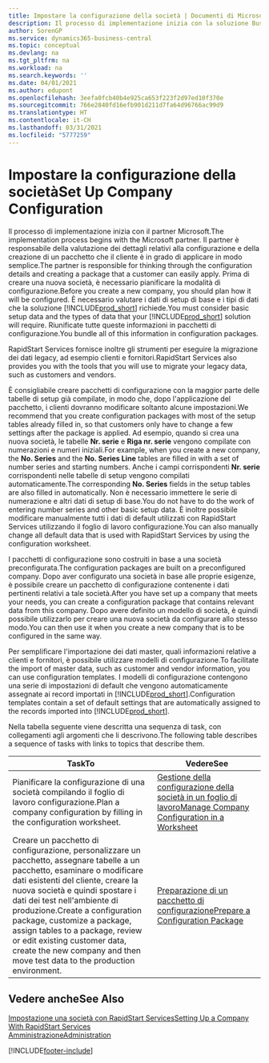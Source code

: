 ```yaml
---
title: Impostare la configurazione della società | Documenti di Microsoft
description: Il processo di implementazione inizia con la soluzione Business Central necessaria. Riunificate tutte queste informazioni nei pacchetti di configurazione.
author: SorenGP
ms.service: dynamics365-business-central
ms.topic: conceptual
ms.devlang: na
ms.tgt_pltfrm: na
ms.workload: na
ms.search.keywords: ''
ms.date: 04/01/2021
ms.author: edupont
ms.openlocfilehash: 3eefa0fcb40b4e925ca653f223f2d97ed10f370e
ms.sourcegitcommit: 766e2840fd16efb901d211d7fa64d96766ac99d9
ms.translationtype: HT
ms.contentlocale: it-CH
ms.lasthandoff: 03/31/2021
ms.locfileid: "5777259"
---
```

# <a name="set-up-company-configuration"></a><span data-ttu-id="b7c44-104">Impostare la configurazione della società</span><span class="sxs-lookup"><span data-stu-id="b7c44-104">Set Up Company Configuration</span></span>
<span data-ttu-id="b7c44-105">Il processo di implementazione inizia con il partner Microsoft.</span><span class="sxs-lookup"><span data-stu-id="b7c44-105">The implementation process begins with the Microsoft partner.</span></span> <span data-ttu-id="b7c44-106">Il partner è responsabile della valutazione dei dettagli relativi alla configurazione e della creazione di un pacchetto che il cliente è in grado di applicare in modo semplice.</span><span class="sxs-lookup"><span data-stu-id="b7c44-106">The partner is responsible for thinking through the configuration details and creating a package that a customer can easily apply.</span></span> <span data-ttu-id="b7c44-107">Prima di creare una nuova società, è necessario pianificare la modalità di configurazione.</span><span class="sxs-lookup"><span data-stu-id="b7c44-107">Before you create a new company, you should plan how it will be configured.</span></span> <span data-ttu-id="b7c44-108">È necessario valutare i dati di setup di base e i tipi di dati che la soluzione [!INCLUDE[prod_short](includes/prod_short.md)] richiede.</span><span class="sxs-lookup"><span data-stu-id="b7c44-108">You must consider basic setup data and the types of data that your [!INCLUDE[prod_short](includes/prod_short.md)] solution will require.</span></span> <span data-ttu-id="b7c44-109">Riunificate tutte queste informazioni in pacchetti di configurazione.</span><span class="sxs-lookup"><span data-stu-id="b7c44-109">You bundle all of this information in configuration packages.</span></span>

<span data-ttu-id="b7c44-110">RapidStart Services fornisce inoltre gli strumenti per eseguire la migrazione dei dati legacy, ad esempio clienti e fornitori.</span><span class="sxs-lookup"><span data-stu-id="b7c44-110">RapidStart Services also provides you with the tools that you will use to migrate your legacy data, such as customers and vendors.</span></span>  

<span data-ttu-id="b7c44-111">È consigliabile creare pacchetti di configurazione con la maggior parte delle tabelle di setup già compilate, in modo che, dopo l'applicazione del pacchetto, i clienti dovranno modificare soltanto alcune impostazioni.</span><span class="sxs-lookup"><span data-stu-id="b7c44-111">We recommend that you create configuration packages with most of the setup tables already filled in, so that customers only have to change a few settings after the package is applied.</span></span> <span data-ttu-id="b7c44-112">Ad esempio, quando si crea una nuova società, le tabelle **Nr. serie** e **Riga nr. serie** vengono compilate con numerazioni e numeri iniziali.</span><span class="sxs-lookup"><span data-stu-id="b7c44-112">For example, when you create a new company, the **No. Series** and the **No. Series Line** tables are filled in with a set of number series and starting numbers.</span></span> <span data-ttu-id="b7c44-113">Anche i campi corrispondenti **Nr. serie** corrispondenti nelle tabelle di setup vengono compilati automaticamente.</span><span class="sxs-lookup"><span data-stu-id="b7c44-113">The corresponding **No. Series** fields in the setup tables are also filled in automatically.</span></span> <span data-ttu-id="b7c44-114">Non è necessario immettere le serie di numerazione e altri dati di setup di base.</span><span class="sxs-lookup"><span data-stu-id="b7c44-114">You do not have to do the work of entering number series and other basic setup data.</span></span> <span data-ttu-id="b7c44-115">È inoltre possibile modificare manualmente tutti i dati di default utilizzati con RapidStart Services utilizzando il foglio di lavoro configurazione.</span><span class="sxs-lookup"><span data-stu-id="b7c44-115">You can also manually change all default data that is used with RapidStart Services by using the configuration worksheet.</span></span>  

<span data-ttu-id="b7c44-116">I pacchetti di configurazione sono costruiti in base a una società preconfigurata.</span><span class="sxs-lookup"><span data-stu-id="b7c44-116">The configuration packages are built on a preconfigured company.</span></span> <span data-ttu-id="b7c44-117">Dopo aver configurato una società in base alle proprie esigenze, è possibile creare un pacchetto di configurazione contenente i dati pertinenti relativi a tale società.</span><span class="sxs-lookup"><span data-stu-id="b7c44-117">After you have set up a company that meets your needs, you can create a configuration package that contains relevant data from this company.</span></span> <span data-ttu-id="b7c44-118">Dopo avere definito un modello di società, è quindi possibile utilizzarlo per creare una nuova società da configurare allo stesso modo.</span><span class="sxs-lookup"><span data-stu-id="b7c44-118">You can then use it when you create a new company that is to be configured in the same way.</span></span>  

<span data-ttu-id="b7c44-119">Per semplificare l'importazione dei dati master, quali informazioni relative a clienti e fornitori, è possibile utilizzare modelli di configurazione.</span><span class="sxs-lookup"><span data-stu-id="b7c44-119">To facilitate the import of master data, such as customer and vendor information, you can use configuration templates.</span></span> <span data-ttu-id="b7c44-120">I modelli di configurazione contengono una serie di impostazioni di default che vengono automaticamente assegnate ai record importati in [!INCLUDE[prod_short](includes/prod_short.md)].</span><span class="sxs-lookup"><span data-stu-id="b7c44-120">Configuration templates contain a set of default settings that are automatically assigned to the records imported into [!INCLUDE[prod_short](includes/prod_short.md)].</span></span>

<span data-ttu-id="b7c44-121">Nella tabella seguente viene descritta una sequenza di task, con collegamenti agli argomenti che li descrivono.</span><span class="sxs-lookup"><span data-stu-id="b7c44-121">The following table describes a sequence of tasks with links to topics that describe them.</span></span>

|<span data-ttu-id="b7c44-122">**Task**</span><span class="sxs-lookup"><span data-stu-id="b7c44-122">**To**</span></span>|<span data-ttu-id="b7c44-123">**Vedere**</span><span class="sxs-lookup"><span data-stu-id="b7c44-123">**See**</span></span>|  
|------------|-------------|  
|<span data-ttu-id="b7c44-124">Pianificare la configurazione di una società compilando il foglio di lavoro configurazione.</span><span class="sxs-lookup"><span data-stu-id="b7c44-124">Plan a company configuration by filling in the configuration worksheet.</span></span>|[<span data-ttu-id="b7c44-125">Gestione della configurazione della società in un foglio di lavoro</span><span class="sxs-lookup"><span data-stu-id="b7c44-125">Manage Company Configuration in a Worksheet</span></span>](admin-how-to-manage-company-configuration-in-a-worksheet.md)|  
|<span data-ttu-id="b7c44-126">Creare un pacchetto di configurazione, personalizzare un pacchetto, assegnare tabelle a un pacchetto, esaminare o modificare dati esistenti del cliente, creare la nuova società e quindi spostare i dati dei test nell'ambiente di produzione.</span><span class="sxs-lookup"><span data-stu-id="b7c44-126">Create a configuration package, customize a package, assign tables to a package, review or edit existing customer data, create the new company and then move test data to the production environment.</span></span>|[<span data-ttu-id="b7c44-127">Preparazione di un pacchetto di configurazione</span><span class="sxs-lookup"><span data-stu-id="b7c44-127">Prepare a Configuration Package</span></span>](admin-how-to-prepare-a-configuration-package.md)| 

## <a name="see-also"></a><span data-ttu-id="b7c44-128">Vedere anche</span><span class="sxs-lookup"><span data-stu-id="b7c44-128">See Also</span></span>  
[<span data-ttu-id="b7c44-129">Impostazione una società con RapidStart Services</span><span class="sxs-lookup"><span data-stu-id="b7c44-129">Setting Up a Company With RapidStart Services</span></span>](admin-set-up-a-company-with-rapidstart.md)  
[<span data-ttu-id="b7c44-130">Amministrazione</span><span class="sxs-lookup"><span data-stu-id="b7c44-130">Administration</span></span>](admin-setup-and-administration.md)


[!INCLUDE[footer-include](includes/footer-banner.md)]
